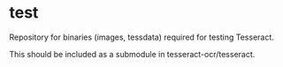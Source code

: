 # test
Repository for binaries (images, tessdata) required for testing Tesseract.

This should be included as a submodule in tesseract-ocr/tesseract.
